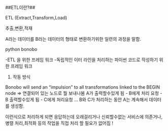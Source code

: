 

##ETL이란?##

ETL (Extract,Transform,Load)

추출,변환,적재

A라는 데이터를 B라는 데이터의 형태로 변환하기위한 일련의 과정을 말함.


python bonobo 

-ETL 을 위한 프레임 워크
-독립적인 이터 라인을 처리하는 파이썬 코드로 작성하기 위한 프레임 워크

1) 작동 방식 

Bonobo will send an “impulsion” to all transformations linked to the BEGIN node
=> 연결되어 있는 노드로 뭘 보내나봄 
A가 출력할수있게 됨 - B에게 처리 요청 - B 출력할수있게 됨 - C에게 처리요청 ...
B와 C가 처리하는 동안 A는 계속해서 데이터를 생성함.

이런식으로 처리하게 되면 응답하는데 오래걸리거나 신뢰할수없는 서비스에 의존거나,병렬 처리,최적화 등의 작업을
직접 처리 할 필요가 없어짐 !



